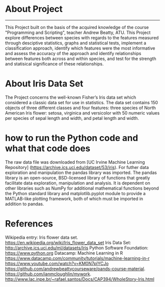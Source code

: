 

# About Project
***
This Project built on the basis of the acquired knowledge of the course "Programming and Scripting", teacher Andrew Beatty, ATU. 
This Project explore differences between species with regards to the features measured through desciptive statistics, graphs and statistical tests, implement a classification approach, identify which features were the most informative and assess the accuracy of the approach
and identify relationships between features both across and within species, and test for the strength and statisical significance of these relationships.

# About Iris Data Set 
The Project concerns the well-known Fisher’s Iris data set which considered a classic data set for use in statistics. The data set contains 150 objects of three different classes and four features: three species of North American Iris flower: setosa, virginica and versicolor with 50 numeric values per species of sepal length and width, and petal length and width.

# how to run the Python code and what that code does
The raw data file was downloaded from [UC Irvine Machine Learning Repository] (https://archive.ics.uci.edu/dataset/53/iris). For futher data exploration and manipulation the pandas library was imported. The pandas library is an open-source, BSD-licensed library of functions that greatly facilitate data exploration, manipulation and analysis. It is dependent on other libraries such as NumPy for additional mathematical functions beyond the Python standard library and matplotlib.pyplot module to provide a MATLAB-like plotting framework, both of which must be imported in addition to pandas.

# References
Wikipedia entry: Iris flower data set. https://en.wikipedia.org/wiki/Iris_flower_data_set
Iris Data Set: http://archive.ics.uci.edu/ml/datasets/Iris
Python Software Foundation: https://www.python.org
Datacamp: Machine Learning in R https://www.datacamp.com/community/tutorials/machine-learning-in-r
https://www.youtube.com/watch?v=KM0N7pIYCJo
https://github.com/andrewbeattycourseware/pands-course-material.
https://github.com/ianmcloughlin/mywork.
http://www.lac.inpe.br/~rafael.santos/Docs/CAP394/WholeStory-Iris.html